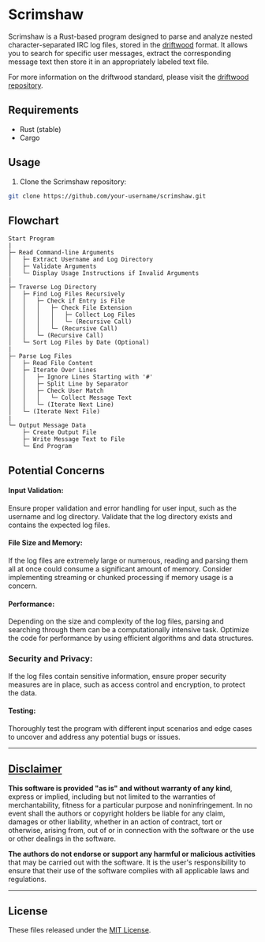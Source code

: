 # Scrimshaw

Scrimshaw is a Rust-based program designed to parse and analyze nested character-separated IRC log files, stored in the [driftwood](https://github.com/apple-fritter/driftwood) format. It allows you to search for specific user messages, extract the corresponding message text then store it in an appropriately labeled text file.

For more information on the driftwood standard, please visit the [driftwood repository](https://github.com/apple-fritter/driftwood).

## Requirements

- Rust (stable)
- Cargo

## Usage

1. Clone the Scrimshaw repository:

```bash
git clone https://github.com/your-username/scrimshaw.git
```
## Flowchart
```
Start Program
|
├─ Read Command-line Arguments
│   ├─ Extract Username and Log Directory
│   ├─ Validate Arguments
│   └─ Display Usage Instructions if Invalid Arguments
|
├─ Traverse Log Directory
│   ├─ Find Log Files Recursively
│   │   ├─ Check if Entry is File
│   │   │   ├─ Check File Extension
│   │   │   │   ├─ Collect Log Files
│   │   │   │   └─ (Recursive Call)
│   │   │   └─ (Recursive Call)
│   │   └─ (Recursive Call)
│   └─ Sort Log Files by Date (Optional)
|
├─ Parse Log Files
│   ├─ Read File Content
│   ├─ Iterate Over Lines
│   │   ├─ Ignore Lines Starting with '#'
│   │   ├─ Split Line by Separator
│   │   ├─ Check User Match
│   │   │   └─ Collect Message Text
│   │   └─ (Iterate Next Line)
│   └─ (Iterate Next File)
|
└─ Output Message Data
    ├─ Create Output File
    ├─ Write Message Text to File
    └─ End Program
```
## Potential Concerns
#### Input Validation:
Ensure proper validation and error handling for user input, such as the username and log directory. Validate that the log directory exists and contains the expected log files.

#### File Size and Memory:
If the log files are extremely large or numerous, reading and parsing them all at once could consume a significant amount of memory. Consider implementing streaming or chunked processing if memory usage is a concern.

#### Performance:
Depending on the size and complexity of the log files, parsing and searching through them can be a computationally intensive task. Optimize the code for performance by using efficient algorithms and data structures.

### Security and Privacy:
If the log files contain sensitive information, ensure proper security measures are in place, such as access control and encryption, to protect the data.

#### Testing:
Thoroughly test the program with different input scenarios and edge cases to uncover and address any potential bugs or issues.

---

## [Disclaimer](DISCLAIMER)
**This software is provided "as is" and without warranty of any kind**, express or implied, including but not limited to the warranties of merchantability, fitness for a particular purpose and noninfringement. In no event shall the authors or copyright holders be liable for any claim, damages or other liability, whether in an action of contract, tort or otherwise, arising from, out of or in connection with the software or the use or other dealings in the software.

**The authors do not endorse or support any harmful or malicious activities** that may be carried out with the software. It is the user's responsibility to ensure that their use of the software complies with all applicable laws and regulations.

---

## License

These files released under the [MIT License](LICENSE).
